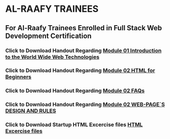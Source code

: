 # AL-RAAFY TRAINEES
## For Al-Raafy Trainees Enrolled in Full Stack Web Development Certification
### Click to Download Handout Regarding [Module 01 Introduction to the World Wide Web Technologies](https://drive.google.com/file/d/1GpInEIUizmRxNTeXvTO5Xj5NleLuNuy5/view?usp=share_link)
### Click to Download Handout Regarding [Module 02 HTML for Beginners](https://drive.google.com/file/d/1eVQ_xAFY20Ad3tF0BgcfkSTSmOMqY1Q9/view?usp=share_link)
### Click to Download Handout Regarding [Module 02 FAQs](https://drive.google.com/file/d/1U7SAmHSs5s_F7Ud6Z7C4ojS4uyEoTrhF/view?usp=share_link)
### Click to Download Handout Regarding [Module 02 WEB-PAGE`S DESIGN AND RULES](https://drive.google.com/file/d/1KreWM0Rh75fVOeFDVxgv7uSzoC4Z3gVP/view?usp=share_link)
### Click to Download Startup HTML Excercise files [HTML Excercise files](https://github.com/drsagher/AL-RAAFY-TRAINEES.git)
